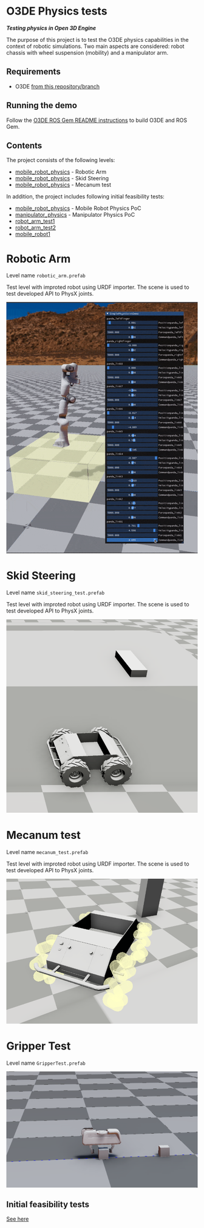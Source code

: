 # O3DE Physics tests


***Testing physics in Open 3D Engine***

The purpose of this project is to test the O3DE physics capabilities in the context of robotic simulations. Two main aspects are considered: robot chassis with wheel suspension (mobility) and a manipulator arm.

## Requirements 

- O3DE [from this repository/branch](https://github.com/o3de/o3de)

## Running the demo

Follow the [O3DE ROS Gem README instructions](https://github.com/RobotecAI/o3de-ros2-gem/blob/mecanum_control/README.md) to build O3DE and ROS Gem.

## Contents


The project consists of the following levels:
- [mobile_robot_physics](#robotic_arm) - Robotic Arm
- [mobile_robot_physics](#skid_steering) - Skid Steering
- [mobile_robot_physics](#mecanum_test) - Mecanum test

In addition, the project includes following initial feasibility tests:
- [mobile_robot_physics](Doc/Initial_Feasibility_tests.md#mobile_robot_physics) - Mobile Robot Physics PoC
- [manipulator_physics](Doc/Initial_Feasibility_tests.md#manipulator_physics) - Manipulator Physics PoC 
- [robot_arm_test1](Doc/Initial_Feasibility_tests.md#robot_arm_test1)
- [robot_arm_test2](Doc/Initial_Feasibility_tests.md#robot_arm_test2)
- [mobile_robot1](Doc/Initial_Feasibility_tests.md#mobile_robot1)


# <a name="robotic_arm"></a>Robotic Arm
Level name `robotic_arm.prefab`

Test level with improted robot using URDF importer. The scene is used to test developed API to PhysX joints.

![Robotic arm simulation](Doc/robotic_arm.gif)

# <a name="skid_steering"></a>Skid Steering
Level name `skid_steering_test.prefab`

Test level with improted robot using URDF importer. The scene is used to test developed API to PhysX joints.

![Robotic arm simulation](Doc/skid_steering.gif)

# <a name="mecanum_test"></a>Mecanum test
Level name `mecanum_test.prefab`

Test level with improted robot using URDF importer. The scene is used to test developed API to PhysX joints.

![Robotic arm simulation](Doc/mecanum.gif)

# <a name="mecanum_test"></a>Gripper Test
Level name `GripperTest.prefab`

![Gripper Simulation simulation](Doc/gripper.gif)




## Initial feasibility tests

[See here](Doc/Initial_Feasibility_tests.md)
